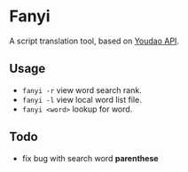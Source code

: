 # Fanyi

A script translation tool, based on [Youdao API](http://fanyi.youdao.com/openapi?path=data-mode).

## Usage

-   `fanyi -r` view word search rank.
-   `fanyi -l` view local word list file.
-   `fanyi <word>` lookup for word.

## Todo

-   fix bug with search word **parenthese**
